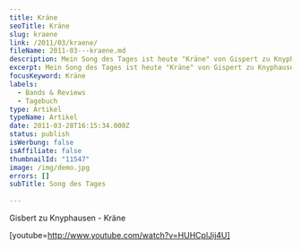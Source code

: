 ```yaml
---
title: Kräne
seoTitle: Kräne
slug: kraene
link: /2011/03/kraene/
fileName: 2011-03---kraene.md
description: Mein Song des Tages ist heute "Kräne" von Gispert zu Knyphausen.
excerpt: Mein Song des Tages ist heute "Kräne" von Gispert zu Knyphausen.
focusKeyword: Kräne
labels:
  - Bands & Reviews
  - Tagebuch
type: Artikel
typeName: Artikel
date: 2011-03-28T16:15:34.000Z
status: publish
isWerbung: false
isAffiliate: false
thumbnailId: "11547"
image: /img/demo.jpg
errors: []
subTitle: Song des Tages
  
---
```


Gisbert zu Knyphausen - Kräne

[youtube=http://www.youtube.com/watch?v=HUHCplJij4U]

  